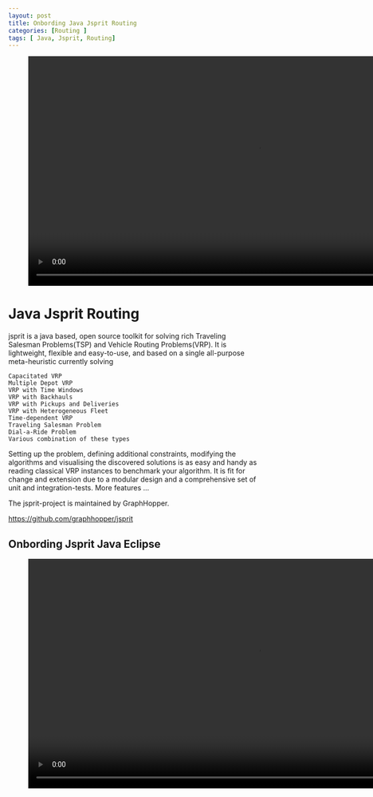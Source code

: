 ```yaml
---
layout: post
title: Onbording Java Jsprit Routing 
categories: [Routing ]
tags: [ Java, Jsprit, Routing]
--- 
```

<figure class="video_container">
  <video width="920"  controls="true" allowfullscreen="true">
    <source src="/mov/20200720 1624-1-jsprit%20Java%20Routing.mp4" type="video/mp4">
  </video>
</figure>

# Java Jsprit Routing
jsprit is a java based, open source toolkit for solving rich Traveling Salesman Problems(TSP) and Vehicle Routing Problems(VRP). It is lightweight, flexible and easy-to-use, and based on a single all-purpose meta-heuristic currently solving

    Capacitated VRP
    Multiple Depot VRP
    VRP with Time Windows
    VRP with Backhauls
    VRP with Pickups and Deliveries
    VRP with Heterogeneous Fleet
    Time-dependent VRP
    Traveling Salesman Problem
    Dial-a-Ride Problem
    Various combination of these types

Setting up the problem, defining additional constraints, modifying the algorithms and visualising the discovered solutions is as easy and handy as reading classical VRP instances to benchmark your algorithm. It is fit for change and extension due to a modular design and a comprehensive set of unit and integration-tests. More features ...

The jsprit-project is maintained by GraphHopper.

<https://github.com/graphhopper/jsprit>

## Onbording Jsprit Java Eclipse

<figure class="video_container">
  <video width="920"  controls="true" allowfullscreen="true">
    <source src="/mov/20200720 1624-1-jsprit%20Java%20Routing.mp4" type="video/mp4">
  </video>
</figure>

